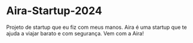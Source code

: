 # Aira-Startup-2024
Projeto de startup que eu fiz com meus manos.
Aira é uma startup que te ajuda a viajar barato e com segurança. Vem com a Aira!
